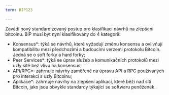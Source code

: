```yaml
---
term: BIP123

---
```

Zavádí nový standardizovaný postup pro klasifikaci návrhů na zlepšení bitcoinu. BIP musí být nyní klasifikovány do 4 kategorií:


- Konsensus*: týká se návrhů, které vyžadují změnu konsensu a ovlivňují kompatibilitu mezi předchozími a budoucími verzemi protokolu Bitcoin. Jedná se o soft forky a hard forky;
- Peer Services*: týká se úprav služeb a komunikačních protokolů mezi uzly sítě bez vlivu na konsensus;
- API/RPC*: zahrnuje návrhy zaměřené na úpravu API a RPC používaných pro interakci s uzly Bitcoinu;
- Aplikace*: zahrnuje návrhy na zlepšení aplikací, které běží nad sítí Bitcoin, jako jsou obvykle standardy týkající se softwaru peněženek.